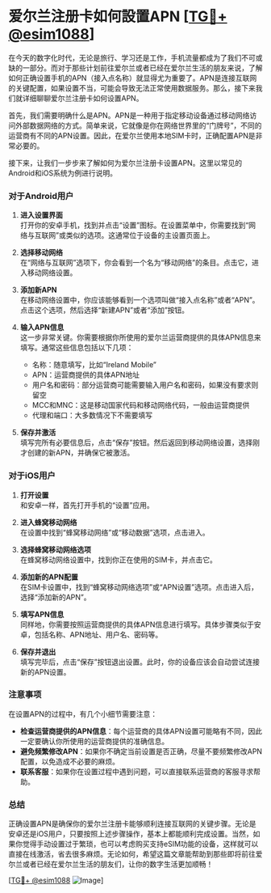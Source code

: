 # 爱尔兰注册卡如何設置APN [[TG💪+ @esim1088](https://t.me/s/esim1088)]

在今天的数字化时代，无论是旅行、学习还是工作，手机流量都成为了我们不可或缺的一部分。而对于那些计划前往爱尔兰或者已经在爱尔兰生活的朋友来说，了解如何正确设置手机的APN（接入点名称）就显得尤为重要了。APN是连接互联网的关键配置，如果设置不当，可能会导致无法正常使用数据服务。那么，接下来我们就详细聊聊爱尔兰注册卡如何设置APN。

首先，我们需要明确什么是APN。APN是一种用于指定移动设备通过移动网络访问外部数据网络的方式。简单来说，它就像是你在网络世界里的“门牌号”，不同的运营商有不同的APN设置。因此，在爱尔兰使用本地SIM卡时，正确配置APN是非常必要的。

接下来，让我们一步步来了解如何为爱尔兰注册卡设置APN。这里以常见的Android和iOS系统为例进行说明。

### 对于Android用户

1. **进入设置界面**  
   打开你的安卓手机，找到并点击“设置”图标。在设置菜单中，你需要找到“网络与互联网”或类似的选项。这通常位于设备的主设置页面上。

2. **选择移动网络**  
   在“网络与互联网”选项下，你会看到一个名为“移动网络”的条目。点击它，进入移动网络设置。

3. **添加新APN**  
   在移动网络设置中，你应该能够看到一个选项叫做“接入点名称”或者“APN”。点击这个选项，然后选择“新建APN”或者“添加”按钮。

4. **输入APN信息**  
   这一步非常关键。你需要根据你所使用的爱尔兰运营商提供的具体APN信息来填写。通常这些信息包括以下几项：
   - 名称：随意填写，比如“Ireland Mobile”
   - APN：运营商提供的具体APN地址
   - 用户名和密码：部分运营商可能需要输入用户名和密码，如果没有要求则留空
   - MCC和MNC：这是移动国家代码和移动网络代码，一般由运营商提供
   - 代理和端口：大多数情况下不需要填写

5. **保存并激活**  
   填写完所有必要信息后，点击“保存”按钮。然后返回到移动网络设置，选择刚才创建的新APN，并确保它被激活。

### 对于iOS用户

1. **打开设置**  
   和安卓一样，首先打开手机的“设置”应用。

2. **进入蜂窝移动网络**  
   在设置中找到“蜂窝移动网络”或“移动数据”选项，点击进入。

3. **选择蜂窝移动网络选项**  
   在蜂窝移动网络设置中，找到你正在使用的SIM卡，并点击它。

4. **添加新的APN配置**  
   在SIM卡设置中，找到“蜂窝移动网络选项”或“APN设置”选项。点击进入后，选择“添加新的APN”。

5. **填写APN信息**  
   同样地，你需要按照运营商提供的具体APN信息进行填写。具体步骤类似于安卓，包括名称、APN地址、用户名、密码等。

6. **保存并退出**  
   填写完毕后，点击“保存”按钮退出设置。此时，你的设备应该会自动尝试连接新的APN设置。

### 注意事项

在设置APN的过程中，有几个小细节需要注意：

- **检查运营商提供的APN信息**：每个运营商的具体APN设置可能略有不同，因此一定要确认你所使用的运营商提供的准确信息。
- **避免频繁修改APN**：如果你不确定当前设置是否正确，尽量不要频繁修改APN配置，以免造成不必要的麻烦。
- **联系客服**：如果你在设置过程中遇到问题，可以直接联系运营商的客服寻求帮助。

### 总结

正确设置APN是确保你的爱尔兰注册卡能够顺利连接互联网的关键步骤。无论是安卓还是iOS用户，只要按照上述步骤操作，基本上都能顺利完成设置。当然，如果你觉得手动设置过于繁琐，也可以考虑购买支持eSIM功能的设备，这样就可以直接在线激活，省去很多麻烦。无论如何，希望这篇文章能帮助到那些即将前往爱尔兰或者已经在爱尔兰生活的朋友们，让你的数字生活更加顺畅！

[[TG💪+ @esim1088](https://t.me/s/esim1088) ![Image](https://i.postimg.cc/4NQfJmqS/Snipaste-2025-05-13-00-14-12.png)]